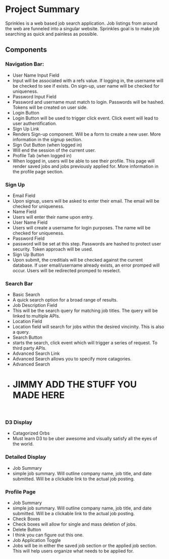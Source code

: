# Project Summary
Sprinkles is a web based job search application. Job listings from around the web are funneled into a singular website. Sprinkles goal is to make job searching as quick and painless as possible.
​
## Components
### Navigation Bar:
* User Name Input Field
 * Input will be associated with a refs value. If logging in, the username will be checked to see if exists. On sign-up, user name will be checked for uniqueness.
​
​
* Password Input Field
 * Password and username must match to login. Passwords will be hashed. Tokens will be created on user side.
​
* Login Button
 * Login Button will be used to trigger click event. Click event will lead to user authentification.
​
​
* Sign Up Link
 * Renders Sign-up component. Will be a form to create a new user. More information in the signup section.
​
​
* Sign Out Button (when logged in)
 * Will end the session of the current user.
​
​
​
* Profile Tab (when logged in)
 * When logged in, users will be able to see their profile. This page will render saved jobs and jobs previously applied for. More information in the profile page section.
​
​
​
### Sign Up
* Email Field
 * Upon signup, users will be asked to enter their email. The email will be checked for uniqueness.
​
​
* Name Field
 * Users will enter their name upon entry.
​
​
* User Name Field
 * Users will create a username for login purposes. The name will be checked for uniqueness.
​
​
* Password Field
 * password will be set at this step. Passwords are hashed to protect user security. Token approach will be used.
​
​
* Sign Up Button
 * Upon submit, the creditials will be checked against the current database. If user email/username already exists, an error promped will occur. Users will be redirected promped to reselect.
​
​
### Search Bar
* Basic Search
 * A quick search option for a broad range of results.
​
​
* Job Description Field
 * This will be the search query for matching job titles. The query will be linked to multiple APIs.
​
​
* Location Field
 * Location field will search for jobs within the desired vincinity. This is also a query.
​
​
* Search Button
 * starts the search, click event which will trigger a series of request. To third party APIs.
​
​
* Advanced Search Link
 * Advanced Search allows you to specify more catagories.
​
​
* Advanced Search
* # JIMMY ADD THE STUFF YOU MADE HERE
​
### D3 Display
* Catagorized Orbs
 * Must learn D3 to be uber awesome and visually satisfy all the eyes of the world.
​
​
### Detailed Display
* Job Summary
 * simple job summary. Will outline company name, job title, and date submitted. Will be a clickable link to the actual job posting.
​
### Profile Page
* Job Summary
 * simple job summary. Will outline company name, job title, and date submitted. Will be a clickable link to the actual job posting.
​
​
* Check Boxes
 * Check boxes will allow for single and mass deletion of jobs.
​
​
* Delete Button
 * I think you can figure out this one.
​
​
* Job Application Toggle
 * Jobs will be in either the saved job section or the applied job section. This will help users organize what needs to be applied for.
